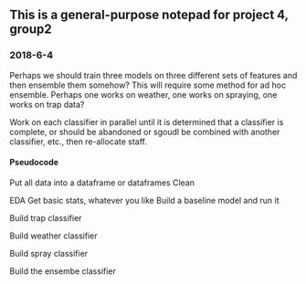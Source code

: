 ## This is a general-purpose notepad for project 4, group2

### 2018-6-4

Perhaps we should train three models on three different sets of features and then ensemble them somehow?
This will require some method for ad hoc ensemble.  Perhaps one works on weather, one works on spraying, one works on trap data?

Work on each classifier in parallel until it is determined that a classifier is complete, or should be abandoned or sgoudl be combined with another classifier, etc., then re-allocate staff.

#### Pseudocode

Put all data into a dataframe or dataframes
  Clean
  
EDA
  Get basic stats, whatever you like
  Build a baseline model and run it

Build trap classifier


Build weather classifier


Build spray classifier


Build the ensembe classifier
